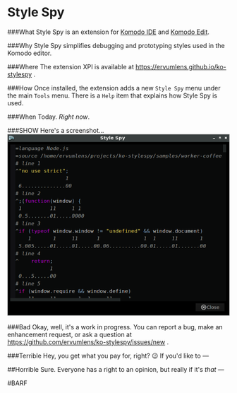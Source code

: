 # Style Spy

###What
Style Spy is an extension for [Komodo IDE](http://komodoide.com/) and [Komodo Edit](http://komodoide.com/komodo-edit/).

###Why
Style Spy simplifies debugging and prototyping styles used in the Komodo editor.

###Where
The extension XPI is available at https://ervumlens.github.io/ko-stylespy .

###How
Once installed, the extension adds a new `Style Spy` menu under the main `Tools` menu.
There is a `Help` item that explains how Style Spy is used.


###When
Today. *Right now*.

###SHOW
Here's a screenshot...
![screenshot](screenshot-1.png)

###Bad
Okay, well, it's a work in progress. You can report a bug, make an enhancement request, or ask a question at https://github.com/ervumlens/ko-stylespy/issues/new .

###Terrible
Hey, you get what you pay for, right? :wink: If you'd like to &mdash;

##Horrible
Sure. Everyone has a right to an opinion, but really if it's *that* &mdash;

#BARF
